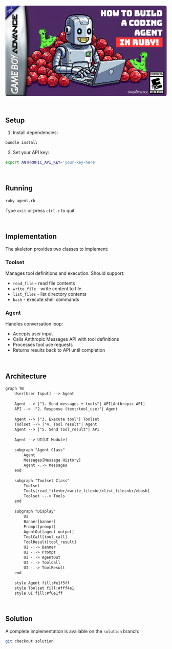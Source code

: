 ![cover](./images/workshop-cover.png)

<br>

## Setup

1. Install dependencies:
```bash
bundle install
```

2. Set your API key:
```bash
export ANTHROPIC_API_KEY='your-key-here'
```

<br>

## Running

```bash
ruby agent.rb
```

Type `exit` or press `ctrl-c` to quit.

<br>

## Implementation

The skeleton provides two classes to implement:

### Toolset
Manages tool definitions and execution. Should support:
- `read_file` - read file contents
- `write_file` - write content to file
- `list_files` - list directory contents
- `bash` - execute shell commands

### Agent
Handles conversation loop:
- Accepts user input
- Calls Anthropic Messages API with tool definitions
- Processes tool use requests
- Returns results back to API until completion

<br>

## Architecture

```mermaid
graph TB
    User[User Input] --> Agent

    Agent --> |"1. Send messages + tools"| API[Anthropic API]
    API --> |"2. Response (text/tool_use)"| Agent

    Agent --> |"3. Execute tool"| Toolset
    Toolset --> |"4. Tool result"| Agent
    Agent --> |"5. Send tool_result"| API

    Agent --> UI[UI Module]

    subgraph "Agent Class"
        Agent
        Messages[Message History]
        Agent -.-> Messages
    end

    subgraph "Toolset Class"
        Toolset
        Tools[read_file<br/>write_file<br/>list_files<br/>bash]
        Toolset -.-> Tools
    end

    subgraph "Display"
        UI
        Banner[banner]
        Prompt[prompt]
        AgentOut[agent output]
        ToolCall[tool_call]
        ToolResult[tool_result]
        UI -.-> Banner
        UI -.-> Prompt
        UI -.-> AgentOut
        UI -.-> ToolCall
        UI -.-> ToolResult
    end

    style Agent fill:#e1f5ff
    style Toolset fill:#fff4e1
    style UI fill:#f0e1ff
```

<br>

## Solution

A complete implementation is available on the `solution` branch:
```bash
git checkout solution
```
